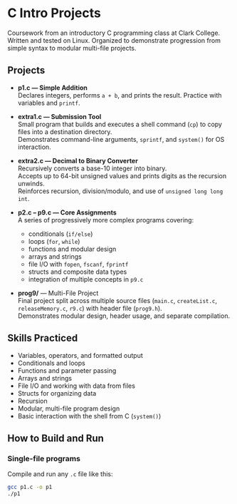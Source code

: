 # C Intro Projects

Coursework from an introductory C programming class at Clark College.  
Written and tested on Linux. Organized to demonstrate progression from simple syntax to modular multi-file projects.

## Projects

- **p1.c — Simple Addition**  
  Declares integers, performs `a + b`, and prints the result. Practice with variables and `printf`.

- **extra1.c — Submission Tool**  
  Small program that builds and executes a shell command (`cp`) to copy files into a destination directory.  
  Demonstrates command-line arguments, `sprintf`, and `system()` for OS interaction.

- **extra2.c — Decimal to Binary Converter**  
  Recursively converts a base-10 integer into binary.  
  Accepts up to 64-bit unsigned values and prints digits as the recursion unwinds.  
  Reinforces recursion, division/modulo, and use of `unsigned long long int`.

- **p2.c – p9.c — Core Assignments**  
  A series of progressively more complex programs covering:  
  - conditionals (`if/else`)  
  - loops (`for`, `while`)  
  - functions and modular design  
  - arrays and strings  
  - file I/O with `fopen`, `fscanf`, `fprintf`  
  - structs and composite data types  
  - integration of multiple concepts in `p9.c`

- **prog9/** — Multi-File Project  
  Final project split across multiple source files (`main.c`, `createList.c`, `releaseMemory.c`, `r9.c`) with header file (`prog9.h`).  
  Demonstrates modular design, header usage, and separate compilation.

## Skills Practiced
- Variables, operators, and formatted output
- Conditionals and loops
- Functions and parameter passing
- Arrays and strings
- File I/O and working with data from files
- Structs for organizing data
- Recursion
- Modular, multi-file program design
- Basic interaction with the shell from C (`system()`)

## How to Build and Run

### Single-file programs
Compile and run any `.c` file like this:
```bash
gcc p1.c -o p1
./p1

